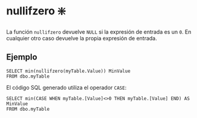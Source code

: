 ﻿---
SidebarGroup: "index-conversion-selection-functions"
Autogenerated: true
---

# nullifzero ❇️

La función `nullifzero` devuelve `NULL` si la expresión de entrada es un `0`. En cualquier otro caso devuelve la propia expresión de entrada.

## Ejemplo

```
SELECT min(nullifzero(myTable.Value)) MinValue
FROM dbo.myTable
```

El código SQL generado utiliza el operador `CASE`:

```
SELECT min(CASE WHEN myTable.[Value]<>0 THEN myTable.[Value] END) AS MinValue
FROM dbo.myTable
```
